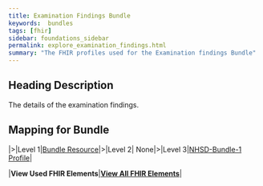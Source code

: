 ```yaml
---
title: Examination Findings Bundle
keywords:  bundles
tags: [fhir]
sidebar: foundations_sidebar
permalink: explore_examination_findings.html
summary: "The FHIR profiles used for the Examination findings Bundle"
---
```



## Heading Description ##
The details of the examination findings.

## Mapping for Bundle ##

|>|Level 1|[Bundle Resource](http://hl7.org/fhir/stu3/bundle.html)|>|Level 2| None|>|Level 3|[NHSD-Bundle-1 Profile](http://xxx)|


|**View Used FHIR Elements**|**[View All FHIR Elements](explore_examination-findings.html#mapping-for-bundle)**|

